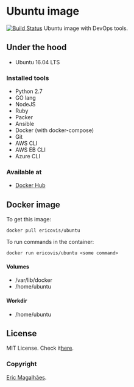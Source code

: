 # Ubuntu image
[![Build Status](https://travis-ci.org/ericovis/packer-on-steroids.svg?branch=master)](https://travis-ci.org/ericovis/ubuntu)
Ubuntu image with DevOps tools.

## Under the hood

- Ubuntu 16.04 LTS

### Installed tools

- Python 2.7
- GO lang
- NodeJS
- Ruby
- Packer
- Ansible
- Docker (with docker-compose)
- Git
- AWS CLI
- AWS EB CLI
- Azure CLI

### Available at

- [Docker Hub](https://hub.docker.com/r/ericovis/ubuntu/)

## Docker image

To get this image:
~~~
docker pull ericovis/ubuntu
~~~

To run commands in the container:
~~~
docker run ericovis/ubuntu <some command>
~~~

#### Volumes

- /var/lib/docker
- /home/ubuntu

#### Workdir

- /home/ubuntu


## License

MIT License. Check it[here](/LICENSE).

### Copyright

[Eric Magalhães](https://emagalha.es).
